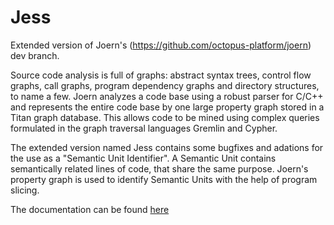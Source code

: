 Jess
====

Extended version of Joern's (https://github.com/octopus-platform/joern) dev branch.

Source code analysis is full of graphs: abstract syntax trees, control
flow graphs, call graphs, program dependency graphs and directory
structures, to name a few. Joern analyzes a code base using a robust
parser for C/C++ and represents the entire code base by one large
property graph stored in a Titan graph database. This allows code to
be mined using complex queries formulated in the graph traversal
languages Gremlin and Cypher.

The extended version named Jess contains some bugfixes and adations for the use as a "Semantic Unit Identifier".
A Semantic Unit contains semantically related lines of code, that share the same purpose.
Joern's property graph is used to identify Semantic Units with the help of program slicing.

The documentation can be found [here](https://joern-advanced.readthedocs.io/en/dev/)
